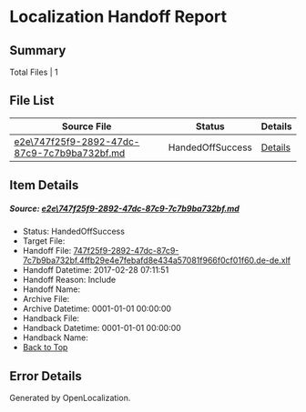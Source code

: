 # <a name='report-top'></a> Localization Handoff Report

## Summary
 Total Files | 1

## File List
 Source File | Status | Details 
 ----------- | ------ | ------- 
 [e2e\747f25f9-2892-47dc-87c9-7c7b9ba732bf.md](https://github.com/OpenLocalizationTestOrg/ol-test4/blob/4dd14f3d77088b53b957fe91238fa8f13fda16f9/e2e/747f25f9-2892-47dc-87c9-7c7b9ba732bf.md) | HandedOffSuccess | [Details](#aae4ad2df53c7d35a9939f60f5ab3288fa0a445d1)

## Item Details
##### <a name='aae4ad2df53c7d35a9939f60f5ab3288fa0a445d1'></a> Source: [e2e\747f25f9-2892-47dc-87c9-7c7b9ba732bf.md](https://github.com/OpenLocalizationTestOrg/ol-test4/blob/4dd14f3d77088b53b957fe91238fa8f13fda16f9/e2e/747f25f9-2892-47dc-87c9-7c7b9ba732bf.md)
* Status: HandedOffSuccess
* Target File: 
* Handoff File: [747f25f9-2892-47dc-87c9-7c7b9ba732bf.4ffb29e4e7febafd8e434a57081f966f0cf01f60.de-de.xlf](https://github.com/OpenLocalizationTestOrg/ol-test4-handoff/blob/31381218863d1e52973df7f56a8ba7be96ebaa54/ol-handoff/OpenLocalizationTestOrg/ol-test4-dede/xinjiang/ht/747f25f9-2892-47dc-87c9-7c7b9ba732bf.4ffb29e4e7febafd8e434a57081f966f0cf01f60.de-de.xlf)
* Handoff Datetime: 2017-02-28 07:11:51
* Handoff Reason: Include
* Handoff Name: 
* Archive File: 
* Archive Datetime: 0001-01-01 00:00:00
* Handback File: 
* Handback Datetime: 0001-01-01 00:00:00
* Handback Name: 
* [Back to Top](#report-top)


## Error Details

Generated by OpenLocalization.
